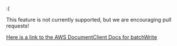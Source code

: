 :(

This feature is not currently supported, but we are encouraging pull requests!

[Here is a link to the AWS DocumentClient Docs for batchWrite](http://docs.aws.amazon.com/AWSJavaScriptSDK/latest/AWS/DynamoDB/DocumentClient.html#createSet-property)